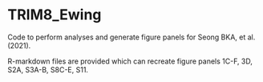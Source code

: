 # TRIM8_Ewing
Code to perform analyses and generate figure panels for Seong BKA, et al. (2021).

R-markdown files are provided which can recreate figure panels 1C-F, 3D, S2A, S3A-B, S8C-E, S11.
